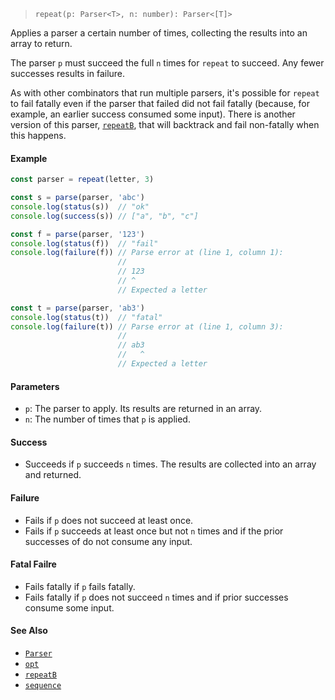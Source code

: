 <!--
 Copyright (c) 2020 Thomas J. Otterson
 
 This software is released under the MIT License.
 https://opensource.org/licenses/MIT
-->

> `repeat(p: Parser<T>, n: number): Parser<[T]>`

Applies a parser a certain number of times, collecting the results into an array to return.

The parser `p` must succeed the full `n` times for `repeat` to succeed. Any fewer successes results in failure.

As with other combinators that run multiple parsers, it's possible for `repeat` to fail fatally even if the parser that failed did not fail fatally (because, for example, an earlier success consumed some input). There is another version of this parser, [`repeatB`](repeatb.md), that will backtrack and fail non-fatally when this happens.

#### Example

```javascript
const parser = repeat(letter, 3)

const s = parse(parser, 'abc')
console.log(status(s))  // "ok"
console.log(success(s)) // ["a", "b", "c"]

const f = parse(parser, '123')
console.log(status(f))  // "fail"
console.log(failure(f)) // Parse error at (line 1, column 1):
                        //
                        // 123
                        // ^
                        // Expected a letter

const t = parse(parser, 'ab3')
console.log(status(t))  // "fatal"
console.log(failure(t)) // Parse error at (line 1, column 3):
                        //
                        // ab3
                        //   ^
                        // Expected a letter
```

#### Parameters

* `p`: The parser to apply. Its results are returned in an array.
* `n`: The number of times that `p` is applied.

#### Success

* Succeeds if `p` succeeds `n` times. The results are collected into an array and returned.

#### Failure

* Fails if `p` does not succeed at least once.
* Fails if `p` succeeds at least once but not `n` times and if the prior successes of do not consume any input.

#### Fatal Failre

* Fails fatally if `p` fails fatally.
* Fails fatally if `p` does not succeed `n` times and if prior successes consume some input.

#### See Also

* [`Parser`](../types/parser.md)
* [`opt`](opt.md)
* [`repeatB`](repeatb.md)
* [`sequence`](sequence.md)